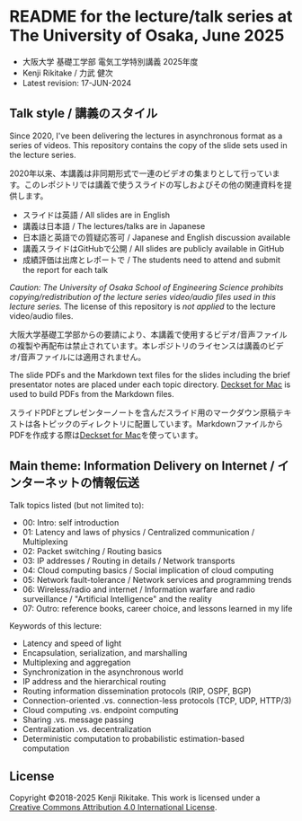 # README for the lecture/talk series at The University of Osaka, June 2025

* 大阪大学 基礎工学部 電気工学特別講義 2025年度
* Kenji Rikitake / 力武 健次
* Latest revision: 17-JUN-2024

## Talk style / 講義のスタイル

Since 2020, I've been delivering the lectures in asynchronous format as a series of videos. This repository contains the copy of the slide sets used in the lecture series.

2020年以来、本講義は非同期形式で一連のビデオの集まりとして行っています。このレポジトリでは講義で使うスライドの写しおよびその他の関連資料を提供します。

* スライドは英語 / All slides are in English
* 講義は日本語 / The lectures/talks are in Japanese
* 日本語と英語での質疑応答可 / Japanese and English discussion available
* 講義スライドはGitHubで公開 / All slides are publicly available in GitHub
* 成績評価は出席とレポートで / The students need to attend and submit the report for each talk

*Caution: The University of Osaka School of Engineering Science prohibits copying/redistribution of the lecture series video/audio files used in this lecture series.* The license of this repository is *not applied* to the lecture video/audio files.

大阪大学基礎工学部からの要請により、本講義で使用するビデオ/音声ファイルの複製や再配布は禁止されています。本レポジトリのライセンスは講義のビデオ/音声ファイルには適用されません。

The slide PDFs and the Markdown text files for the slides including the brief presentator notes are placed under each topic directory. [Deckset for Mac](https://www.deckset.com/) is used to build PDFs from the Markdown files.

スライドPDFとプレゼンターノートを含んだスライド用のマークダウン原稿テキストは各トピックのディレクトリに配置しています。MarkdownファイルからPDFを作成する際は[Deckset for Mac](https://www.deckset.com/)を使っています。

## Main theme: Information Delivery on Internet / インターネットの情報伝送

Talk topics listed (but not limited to):

* 00: Intro: self introduction
* 01: Latency and laws of physics / Centralized communication / Multiplexing
* 02: Packet switching / Routing basics
* 03: IP addresses / Routing in details / Network transports
* 04: Cloud computing basics / Social implication of cloud computing
* 05: Network fault-tolerance / Network services and programming trends
* 06: Wireless/radio and internet / Information warfare and radio surveillance / "Artificial Intelligence" and the reality
* 07: Outro: reference books, career choice, and lessons learned in my life

Keywords of this lecture:

* Latency and speed of light
* Encapsulation, serialization, and marshalling
* Multiplexing and aggregation
* Synchronization in the asynchronous world
* IP address and the hierarchical routing
* Routing information dissemination protocols (RIP, OSPF, BGP)
* Connection-oriented .vs. connection-less protocols (TCP, UDP, HTTP/3)
* Cloud computing .vs. endpoint computing
* Sharing .vs. message passing
* Centralization .vs. decentralization
* Deterministic computation to probabilistic estimation-based computation

## License

Copyright ©2018-2025 Kenji Rikitake.
This work is licensed under a [Creative Commons Attribution 4.0 International License](https://creativecommons.org/licenses/by/4.0/).
